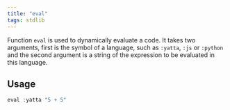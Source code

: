 ```yaml
---
title: "eval"
tags: stdlib
---
```


Function `eval` is used to dynamically evaluate a code. It takes two arguments, first is the symbol of a language, such as `:yatta`, `:js` or `:python` and the second argument is a string of the expression to be evaluated in this language.

## Usage
```haskell
eval :yatta "5 + 5"
```
